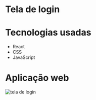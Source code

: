 # Tela de login
# Tecnologias usadas 
* React
* CSS
* JavaScript
# Aplicação web


![tela de login](https://github.com/user-attachments/assets/e64bf436-5bf5-47ca-8af0-15a0e7c7ad7f)
